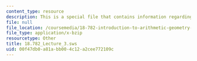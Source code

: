 ```yaml
---
content_type: resource
description: This is a special file that contains information regarding lecture 3.
file: null
file_location: /coursemedia/18-782-introduction-to-arithmetic-geometry-fall-2013/00f47db0a81abb004c12a2cee772109c_18.782_Lecture_3.sws
file_type: application/x-bzip
resourcetype: Other
title: 18.782_Lecture_3.sws
uid: 00f47db0-a81a-bb00-4c12-a2cee772109c
---
```

